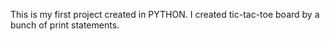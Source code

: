 This is my first project created in PYTHON.
I created tic-tac-toe board by a bunch of print statements.